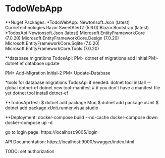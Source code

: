 # TodoWebApp

**Nuget Packages:
*TodoWebApp:
	Newtonsoft.Json (latest)
	CurrieTechnologies.Razor.SweetAlert2 (5.6.0)
	Blazor.Bootstrap (latest)
*TodosApi
	Newtonsoft.Json (latest)
	Microsoft.EntityFrameworkCore (7.0.20)
	Microsoft.EntityFrameworkCore.Design (7.0.20)
	Microsoft.EntityFrameworkCore.Sqlite (7.0.20)
	Microsoft.EntityFrameworkCore.Tools (7.0.20)



**database migrations TodosApi:
PM> dotnet ef migrations add Initial
PM> dotnet ef database update

PM> Add-Migration Initial-2
PM> Update-Database

*tools for database migrations TodosApi if needed:
dotnet tool install --global dotnet-ef
dotnet new tool-manifest # if you don't have a manifest file yet
dotnet tool install dotnet-ef


**TodosApiTest:
$ dotnet add package Moq
$ dotnet add package xUnit
$ dotnet add package xUnit.runner.visualstudio



**Deployment:
docker-compose build --no-cache
docker-compose down
docker-compose up -d


go to login page:
https://localhost:9005/login


API Documentation:
https://localhost:9000/swagger/index.html



TODO:
set authorization
